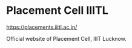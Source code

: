 # Placement Cell IIITL
https://placements.iiitl.ac.in/

Official website of Placement Cell, IIIT Lucknow.
